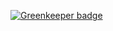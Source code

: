 
[![Greenkeeper badge](https://badges.greenkeeper.io/magesuite/frontend-builder.svg)](https://greenkeeper.io/)
